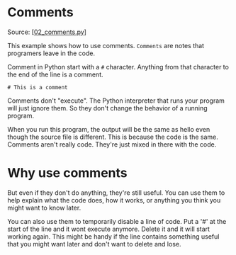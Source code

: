 # Comments

Source: [[02_comments.py](../../code/basics/02_comments.py)]

This example shows how to use comments.
`Comments` are notes that programers leave in the code.

Comment in Python start with a `#` character.
Anything from that character to the end of the line is a comment.

```
# This is a comment
```

Comments don't "execute".
The Python interpreter that runs your program will just ignore them.
So they don't change the behavior of a running program.

When you run this program, the output will be the same as hello even though the source file is different.
This is because the code is the same.
Comments aren't really code.
They're just mixed in there with the code.

# Why use comments

But even if they don't do anything, they're still useful.
You can use them to help explain what the code does, how it works, or anything you think you might want to know later.

You can also use them to temporarily disable a line of code.
Put a '#' at the start of the line and it wont execute anymore.
Delete it and it will start working again.
This might be handy if the line contains something useful that you might want later and don't want to delete and lose.
